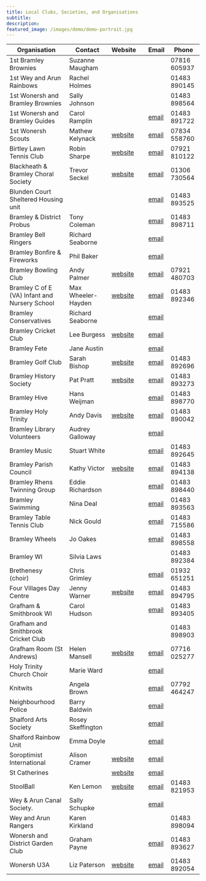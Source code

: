 ```yaml
---
title: Local Clubs, Societies, and Organisations
subtitle: 
description: 
featured_image: /images/demo/demo-portrait.jpg
---
```


 Organisation                                  | Contact            | Website                                                     |   | Email                                              | Phone         
-----------------------------------------------|--------------------|-------------------------------------------------------------|---|----------------------------------------------------|---------------
 1st Bramley Brownies                          | Suzanne Maugham    |                                                             |   |                                                    |  07816 605937 
 1st Wey and Arun Rainbows                     | Rachel Holmes      |                                                             |   |                                                    | 01483 890145  
 1st Wonersh and Bramley Brownies              | Sally Johnson      |                                                             |   |                                                    | 01483 898564  
 1st Wonersh and Bramley Guides                | Carol Ramplin      |                                                             |   | [email](mailto:guides1stwonersh@btinternet.com)    | 01483 891722  
 1st Wonersh Scouts                            | Mathew Kelynack    | [website](http://www.1stwonershscouts.org.uk/)              |   | [email](mailto:scouts@1stwonershscouts.org.uk)     | 07834 558760  
 Birtley Lawn Tennis Club                      | Robin Sharpe       | [website](http://www.birtleyltc.org.uk/)                    |   | [email](mailto:robin.sharpe@btinternet.com)        | 07921 810122  
 Blackheath & Bramley Choral Society           | Trevor Seckel      | [website](http://www.bandbcs.co.uk/)                        |   | [email](mailto:chairman.bbcs@hotmail.com)          | 01306 730564  
 Blunden Court Sheltered Housing unit          |                    |                                                             |   | [email](mailto:blundencourt@waverley.gov.uk)       | 01483 893525  
 Bramley & District Probus                     | Tony Coleman       |                                                             |   | [email](mailto:tjc66@btinternet.com)               | 01483 898711  
 Bramley Bell Ringers                          | Richard Seaborne   |                                                             |   | [email](mailto:richardseaborne@aol.com)            |               
 Bramley Bonfire & Fireworks                   | Phil Baker         |                                                             |   | [email](mailto:philbakerhome@googlemail.com)       |               
 Bramley Bowling Club                          | Andy Palmer        | [website](http://www.bramleybowlingclub.co.uk/)             |   | [email](mailto:palmer_andy@hotmail.com)            | 07921 480703  
 Bramley C of E (VA) Infant and Nursery School | Max Wheeler-Hayden | [website](http://www.bramley.surrey.sch.uk/)                |   | [email](mailto:office@bramley.surrey.sch.uk)       | 01483 892346  
 Bramley Conservatives                         | Richard Seaborne   |                                                             |   | [email](mailto:richardseaborne@aol.com)            |               
 Bramley Cricket Club                          | Lee Burgess        | [website](http://bramleycc.cricketclubwebsite.co.uk/)       |   | [email](mailto:leeburgess85@mail.com)              |               
 Bramley Fete                                  | Jane Austin        |                                                             |   | [email](mailto:janewillpage@gmail.com)             |               
 Bramley Golf Club                             | Sarah Bishop       | [website](http://www.bramleygolfclub.co.uk/)                |   | [email](mailto:sarah@bramleygolfclub.co.uk)        | 01483 892696  
 Bramley History Society                       | Pat Pratt          | [website](http://www.bramleyhistorysociety.org.uk/)         |   | [email](mailto:ericpkp14@gmail.com)                | 01483 893273  
 Bramley Hive                                  | Hans Weijman       |                                                             |   | [email](mailto:bramleybees@gmail.com)              | 01483 898770  
 Bramley Holy Trinity                          | Andy Davis         | [website](http://www.holytrinitybramley.org.uk/welcome.htm) |   | [email](mailto:office@holytrinitybramley.org.uk)   | 01483 890042  
 Bramley Library Volunteers                    | Audrey Galloway    |                                                             |   | [email](mailto:audreygal@aol.com)                  |               
 Bramley Music                                 | Stuart White       |                                                             |   | [email](mailto:stuartwhite@waitrose.com)           | 01483 892645  
 Bramley Parish Council                        | Kathy Victor       | [website](www.bramleyparish.co.uk)                          |   | [email](mailto:bramleyparish@gmail.com)            | 01483 894138  
 Bramley Rhens Twinning Group                  | Eddie Richardson   |                                                             |   | [email](mailto:eerichardson45@gmail.com)           | 01483 898440  
 Bramley Swimming                              | Nina Deal          |                                                             |   | [email](mailto:alan.deal5@sky.com)                 | 01483 893563  
 Bramley Table Tennis Club                     | Nick Gould         |                                                             |   | [email](mailto:gould157@btinternet.com)            | 01483 715586  
 Bramley Wheels                                | Jo Oakes           |                                                             |   | [email](mailto:joanneoakes@aol.com)                | 01483 898558  
 Bramley WI                                    | Silvia Laws        |                                                             |   |                                                    | 01483 892384  
 Brethenesy (choir)                            | Chris Grimley      |                                                             |   | [email](mailto:ChrisGrimley1@outlook.com)          | 01932 651251  
 Four Villages Day Centre                      | Jenny Warner       | [website](http://www.fourvillages.co.uk/)                   |   | [email](mailto:manager@fourvillages.co.uk)         | 01483 894795  
 Grafham & Smithbrook WI                       | Carol Hudson       |                                                             |   | [email](mailto:carolmhudson@yahoo.co.uk)           | 01483 893405  
 Grafham and Smithbrook Cricket Club           |                    |                                                             |   |                                                    | 01483 898903  
 Grafham Room (St Andrews)                     | Helen Mansell      | [website](http://www.grafhamroom.org/)                      |   | [email](mailto:grafham.room@gmail.com)             | 07716 025277  
 Holy Trinity Church Choir                     | Marie Ward         |                                                             |   | [email](mailto:marie47ward@hotmail.com)            |               
 Knitwits                                      | Angela Brown       |                                                             |   | [email](mailto:lotski3@yahoo.co.uk)                | 07792 464247  
 Neighbourhood Police                          | Barry Baldwin      |                                                             |   | [email](mailto:Barry.Baldwin@surrey.pnn.police.uk) |               
 Shalford Arts Society                         | Rosey Skeffington  |                                                             |   | [email](mailto:rosemaryskeffington@gmail.com)      |               
 Shalford Rainbow Unit                         | Emma Doyle         |                                                             |   | [email](mailto:mrsemmadoyle@gmail.com)             |               
 Soroptimist International                     | Alison Cramer      | [website](https://sigbi.org/surrey-hills/)                  |   | [email](mailto:aecramer003@gmail.com)              |               
 St Catherines                                 |                    | [website](http://www.stcatherines.info/)                    |   | [email](mailto:schooloffice@stcatherines.info)     |               
 StoolBall                                     | Ken Lemon          | [website](https://www.stoolball.org.uk/guildford)           |   | [email](mailto:ttlemon@hotmail.com)                | 01483 821953  
 Wey & Arun Canal Society.                     | Sally Schupke      |                                                             |   | [email](mailto:Sally_Schupke@weyandarun.co.uk)     |               
 Wey and Arun Rangers                          | Karen Kirkland     |                                                             |   |                                                    | 01483 898094  
 Wonersh and District Garden Club              | Graham Payne       |                                                             |   | [email](mailto:payne.graham@sky.com)               | 01483 893627  
 Wonersh U3A                                   | Liz Paterson       | [website](https://u3asites.org.uk/wonersh)                  |   | [email](mailto:lizpaterson@hotmail.com)            | 01483 892054  

